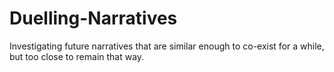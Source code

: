# Duelling-Narratives
Investigating future narratives that are similar enough to co-exist for a while, but too close to remain that way.

